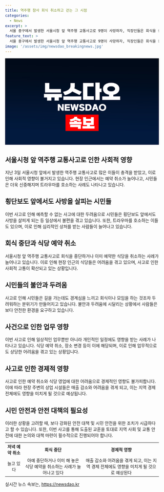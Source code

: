 ```yaml
---
title: 역주행 참사 회식 취소하고 걷는 그 시점
categories:
  - News
excerpt: >
  서울 중구에서 발생한 서울시청 앞 역주행 교통사고로 9명이 사망하자, 직장인들은 회식을 중단하고 식당 예약을 취소하는 등 안전에 대한 우려가 늘어나고 있다. 이로 인해 현장 인근 식당들은 어려움을 겪고, 시민들은 횡단보도에서도 주변을 살피며 두려움을 느끼고 있다. 사고로 인해 트라우마를 호소하는 이들도 있으며, 사고 현장에서 50년 넘게 식당을 운영하던 사업가 역시 큰 피해를 입었다. 현장을 목격한 시민들을 위해 서울 중구는 심리상담 및 치료를 지원하고 있다.
feature_text: >
  서울 중구에서 발생한 서울시청 앞 역주행 교통사고로 9명이 사망하자, 직장인들은 회식을 중단하고 식당 예약을 취소하는 등 안전에 대한 우려가 늘어나고 있다. 이로 인해 현장 인근 식당들은 어려움을 겪고, 시민들은 횡단보도에서도 주변을 살피며 두려움을 느끼고 있다. 사고로 인해 트라우마를 호소하는 이들도 있으며, 사고 현장에서 50년 넘게 식당을 운영하던 사업가 역시 큰 피해를 입었다. 현장을 목격한 시민들을 위해 서울 중구는 심리상담 및 치료를 지원하고 있다.
image: '/assets/img/newsdao_breakingnews.jpg'
---
```


<p><img src="/assets/img/newsdao_breakingnews.jpg" alt="firstkoreanews 속보" /></p>

<h2 data-ke-size="size26">서울시청 앞 역주행 교통사고로 인한 사회적 영향</h2>

<p data-ke-size="size16">지난 3일 서울시청 앞에서 발생한 역주행 교통사고로 많은 이들이 충격을 받았고, 이로 인해 사회적 영향이 불거지고 있습니다. 현장 인근에서는 예약 취소가 늘어나고, 시민들은 더욱 신중해지며 트라우마를 호소하는 사례도 나타나고 있습니다.</p>

<h2 data-ke-size="size26">횡단보도 앞에서도 사방을 살피는 시민들</h2>

<p data-ke-size="size16">이번 사고로 인해 예측할 수 없는 사고에 대한 두려움으로 시민들은 횡단보도 앞에서도 사방을 살피게 되는 등 일상에서 불편을 겪고 있습니다. 또한, 트라우마를 호소하는 이들도 있으며, 이로 인해 심리적인 상처를 받는 사람들이 늘어나고 있습니다.</p>

<h2 data-ke-size="size26">회식 중단과 식당 예약 취소</h2>

<p data-ke-size="size16">서울시청 앞 역주행 교통사고로 회식을 중단하거나 이미 예약한 식당을 취소하는 사례가 늘어나고 있습니다. 이로 인해 현장 인근의 식당들은 어려움을 겪고 있으며, 사고로 인한 사회적 고통이 확산되고 있는 상황입니다.</p>

<h2 data-ke-size="size26">시민들의 불안과 두려움</h2>

<p data-ke-size="size16">사고로 인해 시민들은 길을 가는데도 경계심을 느끼고 회식이나 모임을 하는 것조차 두려워하는 분위기가 만들어지고 있습니다. 불안과 두려움에 시달리는 상황에서 사람들은 보다 안전한 환경을 요구하고 있습니다.</p>

<h2 data-ke-size="size26">사건으로 인한 업무 영향</h2>

<p data-ke-size="size16">이번 사고로 인해 일상적인 업무뿐만 아니라 개인적인 일정에도 영향을 받는 사례가 나타나고 있습니다. 식당 예약 취소, 장소 변경 등이 이에 해당되며, 이로 인해 업무적으로도 상당한 어려움을 겪고 있는 상황입니다.</p>

<h2 data-ke-size="size26">사고로 인한 경제적 영향</h2>

<p data-ke-size="size16">사고로 인한 예약 취소와 식당 영업에 대한 어려움으로 경제적인 영향도 불가피합니다. 이에 따라 현장 주변의 상업 시설들은 매출 감소와 어려움을 겪게 되고, 이는 지역 경제 전체에도 영향을 미치게 될 것으로 예상됩니다.</p>

<h2 data-ke-size="size26">시민 안전과 안전 대책의 필요성</h2>

<p data-ke-size="size16">이러한 상황을 고려할 때, 보다 강화된 안전 대책 및 시민 안전을 위한 조치가 시급하다고 할 수 있습니다. 또한, 이번 사고를 통해 도출된 교훈을 토대로 지역 사회 및 교통 안전에 대한 논의와 대책 마련이 필수적으로 진행되어야 합니다.</p>

<table>
    <tr>
        <td style="text-align: center; height: 17px;"><b>저녁 예약 취소</b></td>
        <td style="text-align: center; height: 17px;"><b>회식 중단</b></td>
        <td style="text-align: center; height: 17px;"><b>경제적 영향</b></td>
    </tr>
    <tr>
        <td style="text-align: center; height: 17px;">늘고 있다</td>
        <td style="text-align: center; height: 17px;">아예 중단하거나 이미 해 놓은 식당 예약을 취소하는 사례가 늘어나고 있다</td>
        <td style="text-align: center; height: 17px;">매출 감소와 어려움을 겪게 되고, 이는 지역 경제 전체에도 영향을 미치게 될 것으로 예상된다</td>
    </tr>
</table>
실시간 뉴스 속보는, <a href="https://newsdao.kr" rel="dofollow">https://newsdao.kr</a>



